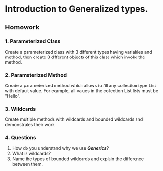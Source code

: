 # Introduction to Generalized types.

## Homework

### 1. Parameterized Class
Create a parameterized class with 3 different types having variables and method, 
then create 3 different objects of this class which invoke the method. 

### 2. Parameterized Method
Create a parameterized method which allows to fill any collection type List with 
default value.
For example, all values in the collection List<String> lists must be "Hello". 

### 3. Wildcards
Create multiple methods with wildcards and bounded wildcards and demonstrates their work.

### 4. Questions
1. How do you understand why we use ***Generics***?
2. What is wildcards?
3. Name the types of bounded wildcards and explain the difference between them.